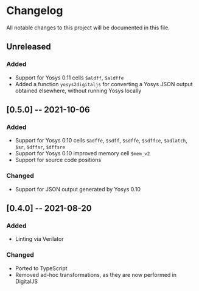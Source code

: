 # Changelog
All notable changes to this project will be documented in this file.

## Unreleased

### Added

- Support for Yosys 0.11 cells `$aldff`, `$aldffe`
- Added a function `yosys2digitaljs` for converting a Yosys JSON output obtained elsewhere, without running Yosys locally

## [0.5.0] -- 2021-10-06

### Added

- Support for Yosys 0.10 cells `$adffe`, `$sdff`, `$sdffe`, `$sdffce`, `$adlatch`, `$sr`, `$dffsr`, `$dffsre`
- Support for Yosys 0.10 improved memory cell `$mem_v2`
- Support for source code positions

### Changed

- Support for JSON output generated by Yosys 0.10

## [0.4.0] -- 2021-08-20

### Added

- Linting via Verilator

### Changed

- Ported to TypeScript
- Removed ad-hoc transformations, as they are now performed in DigitalJS

